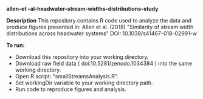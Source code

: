 <b>allen-et -al-headwater-stream-widths-distributions-study</b>

<b> Description</b>
This repository contains R code used to analyze the data and produce figures presented in:
Allen et al. (2018) "Similarity of stream width distributions across headwater systems" DOI: 10.1038/s41467-018-02991-w

<b>To run:</b>
- Download this repository into your working directory. 
- Download raw field data ( doi:10.5281/zenodo.1034384 ) into the same working directory. 
- Open R script: "smallStreamsAnalysis.R".
- Set workingDir variable to your working directory path. 
- Run code to reproduce figures and analysis.

